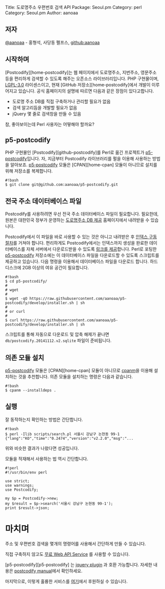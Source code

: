 Title:    도로명주소 우편번호 검색 API
Package:  Seoul.pm
Category: perl
Category: Seoul.pm
Author:   aanoaa


저자
-----

[@aanoaa][twitter-aanoaa] - 홍형석, 사당동 펠프스, [github:aanoaa][github-aanoaa]


시작하며
---------

[Postcodify][home-postcodify]는 웹 페이지에서 도로명주소, 지번주소, 영문주소 등을
편리하게 검색할 수 있도록 해주는 오픈소스 라이브러리입니다.
PHP 구현물이며, [LGPL-3.0][license-lgpl-3.0] 라이센스이고,
현재 [GitHub 저장소][home-postcodify]에서 개발이 이루어지고 있습니다.
공식 홈페이지의 설명에 따르면 다음과 같은 장점이 있다고합니다.

- 도로명 주소 DB를 직접 구축하거나 관리할 필요가 없음
- 검색 알고리듬을 개발할 필요가 없음
- jQuery 몇 줄로 검색창을 만들 수 있음

참, 좋아보이는데 Perl 사용자는 어떻해야 할까요?


p5-postcodify
--------------

PHP 구현물인 [Postcodify][github-postcodify]를 Perl로 옮긴 프로젝트가
[p5-postcodify][github-p5-postcodify]입니다.
자, 지금부터 Postcodify 라이브러리를 펄을 이용해 사용하는 방법을 알아보죠.
[p5-postcodify][github-p5-postcodify] 모듈은 [CPAN][home-cpan] 모듈이 아니므로
설치를 위해 저장소를 복제합니다.

    #!bash
    $ git clone git@github.com:aanoaa/p5-postcodify.git


전국 주소 데이터베이스 파일
----------------------------

Postcodify를 사용하려면 우선 전국 주소 데이터베이스 파일이 필요합니다.
필요한데, 원본은 대한민국 정부가 운영하는 [도로명주소 DB 제공][home-juso]
홈페이지에서 내려받을 수 있습니다.

Postcodify에서 이 파일을 바로 사용할 수 있는 것은 아니고 내려받은 후
[인덱스 구동 절차][home-postcodify-owndb-indexer]를 거쳐야 합니다.
편리하게도 Postcodify에서는 인덱스까지 생성을 완료한 데이터베이스를
자체 서버에서 다운로드받을 수 있도록 [링크를 제공][home-postcodify-download]합니다.
Perl로 포팅한 [p5-postcodify][github-p5-postcodify] 저장소에는
이 데이터베이스 파일을 다운로드할 수 있도록 스크립트를 제공하고 있습니다.
다음 명령을 이용해서 데이터베이스 파일을 다운로드 합니다.
하드 디스크에 2GB 이상의 여유 공간이 필요합니다.

    #!bash
    $ cd p5-postcodify/
    #
    # wget
    #
    $ wget -qO https://raw.githubusercontent.com/aanoaa/p5-postcodify/develop/installer.sh | sh
    #
    # or curl
    #
    $ curl https://raw.githubusercontent.com/aanoaa/p5-postcodify/develop/installer.sh | sh

스크립트를 통해 자동으로 다운로드 및 압축 해제가 끝나면
`db/postcodify.20141112.v2.sqlite` 파일이 준비됩니다.


의존 모듈 설치
---------------

[p5-postcodify][github-p5-postcodify] 모듈은 [CPAN][home-cpan] 모듈이 아니므로
[cpanm][cpan-cpanm]을 이용해 설치하는 것을 추천합니다.
의존 모듈을 설치하는 명령은 다음과 같습니다.

    #!bash
    $ cpanm --installdeps .


실행
-----

잘 동작하는지 확인하는 방법은 간단합니다.

    #!bash
    $ perl -Ilib scripts/search.pl 서울시 강남구 논현동 99-1
    {"lang":"KO","time":"0.2474","version":"v2.2.0","msg":"...

위와 비슷한 결과가 나왔다면 성공입니다.

모듈을 적재해서 사용하는 법 역시 간단합니다.

    #!perl
    #!/usr/bin/env perl

    use strict;
    use warnings;
    use Postcodify;

    my $p = Postcodify->new;
    my $result = $p->search('서울시 강남구 논현동 99-1');
    print $result->json;


# 마치며 #

주소 및 우편번호 검색을 몇개의 명령어를 사용해서 간단하게 만들 수
있습니다.

직접 구축하지 않고도 [무료 Web API Service][postcodify-freeapi]
를 사용할 수 있습니다.

[p5-postcodify][p5-postcodify] 는 [jquery plugin][postcodify-jquery]
과 호환 가능합니다. 자세한 내용은
[postcodify manual][postcodify-manual]에서 확인하세요.

마지막으로, 이렇게 훌륭한 서비스를 [여기][postcodify-sponsor]에서
후원하실 수 있습니다.


[Postcodify]:                       https://github.com/kijin/postcodify
[cpan-cpanm]:                       https://metacpan.org/pod/distribution/App-cpanminus/bin/cpanm
[cpan]:                             http://www.cpan.org/
[github-aanoaa]:                    https://github.com/aanoaa
[github-p5-postcodify]:             https://github.com/aanoaa/p5-postcodify
[home-juso]:                        http://www.juso.go.kr/support/AddressBuild.htm
[home-postcodify-download]:         http://storage.poesis.kr/downloads/post/
[home-postcodify-owndb-indexer]:    http://postcodify.poesis.kr/guide/owndb_indexer
[license-lgpl-3.0]:                 http://opensource.org/licenses/lgpl-3.0.html
[postcodify-freeapi]:               http://postcodify.poesis.kr/guide/freeapi
[postcodify-jquery]:                http://postcodify.poesis.kr/guide/jquery_popup
[postcodify-manual]:                http://postcodify.poesis.kr/guide/contents
[postcodify-sponsor]:               http://postcodify.poesis.kr/guide/sponsor
[twitter-aanoaa]:                   https://twitter.com/aanoaa
